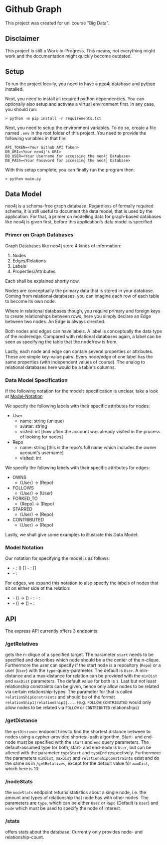 # Github Graph

This project was created for uni course "Big Data".

## Disclaimer

This project is still a Work-in-Progress. This means, not everything might work and the documentation might quickly become outdated.

## Setup

To run the project locally, you need to have a [neo4j](https://neo4j.com/) database and [python](https://www.python.org/) installed.

Next, you need to install all required python dependencies. You can optionally also setup and activate a virtual environment first. In any case, you should run:

```console
> python -m pip install -r requirements.txt
```

Next, you need to setup the environment variables. To do so, create a file named `.env` in the root folder of this project. You need to provide the following variables in that file:

```env
API_TOKEN=<Your Github API Token>
DB_URI=<Your neo4j's URI>
DB_USER=<Your Username for accessing the neo4j Database>
DB_PASS=<Your Password for accessing the neo4j Database>
```

With this setup complete, you can finally run the program then:

```console
> python main.py
```

## Data Model

neo4j is a schema-free graph database. Regardless of formally required schema, it is still useful to document the data model, that is used by the application. For that, a primer on modelling data for graph-based databases like neo4j is given first, before this application's data model is specified

### Primer on Graph Databases

Graph Databases like neo4j store 4 kinds of information:

1. Nodes
2. Edges/Relations
3. Labels
4. Properties/Attributes

Each shall be explained shortly now.

Nodes are conceptually the primary data that is stored in your database. Coming from relational databases, you can imagine each row of each table to become its own node.

Where in relational databases though, you require primary and foreign keys to create relationships between rows, here you simply declare an Edge between two nodes. An Edge is always directed.

Both nodes and edges can have labels. A label is conceptually the data type of the node/edge. Compared with relational databases again, a label can be seen as specifying the table that the node/row is from.

Lastly, each node and edge can contain several properties or attributes. These are simple key-value pairs. Every node/edge of one label has the same properties (with independent values of course). The analog to relational databases here would be a table's columns.

### Data Model Specification

If the following notation for the models specification is unclear, take a look at [Model-Notation](#model-notation)

We specify the following labels with their specific attributes for nodes:

- User
  - name: string (unique)
  - avatar: string
  - visted: int [how often the account was already visited in the process of looking for nodes]
- Repo
  - name: string [this is the repo's full name which includes the owner account's username]
  - visited: int

We specify the following labels with their specific attributes for edges:

- OWNS
  - (User) -> (Repo)
- FOLLOWS
  - (User) -> (User)
- FORKED_TO
  - (Repo) -> (Repo)
- STARRED
  - (User) -> (Repo)
- CONTRIBUTED
  - (User) -> (Repo)

Lastly, we shall give some examples to illustrate this Data Model:

### Model Notation

Our notation for specifying the model is as follows:

- <Label1>
  - <Key1>: <Value-Type1> (<Optional Constraint>) [<Optional Documentation>]
  - <Key2>: <Value-Type2> [<Optional Documentation>]
- <Label2>
  - <Key3>: <Value-Type3>

For edges, we expand this notation to also specify the labels of nodes that sit on either side of the relation:

- <Label1>
  - (<Node-Label-From1>) -> (<Node-Label-To1>)
  - <Key1>: <Value-Type1>
  - <Key2>: <Value-Type2>
- <Label2>
  - (<Node-Label-From2>) -> (<Node-Label-To2>)
  - <Key3>: <Value-Type3>

## API

The express API currently offers 3 endpoints:

### /getRelatives

gets the n-clique of a specified target.
The parameter `start` needs to be specified and describes which node should be a the center of the n-clique.
Furthermore the user can specify if the start node is a repository (`Repo`) or a user (`User`) with the `type`-query-parameter. The default is `User`.
A min-distance and a max-distance for relation can be provided with the `minDist` and `maxDist` parameters. The default value for both is `1`.
Last but not least relationship constraints can be given, hence only allow nodes to be related via certain relationship-types.
The parameter for that is called `relationShipConstraints` and should be of the format `relationShip1|relationShip2|...`. (e.g. `FOLLOW|CONTRIBUTED` would only allow nodes to be related via `FOLLOW` or `CONTRIBUTED` relationships)

### /getDistance

the `getDistance` endpoint tries to find the shortest distance between to nodes using a cypher-provided shortest-path algorithm.
Start- and end-node must be specified with the `start` and `end` query parameters.
The default-assumed type for both, start- and end-node is `User`, but can be altered with the parameter `typeStart` and `typeEnd` respectively.
Furthermore the parameters `minDist`, `maxDist` and `relationShipConstraints` exist and do the same as in `/getRelatives`, except for the default value for `maxDist`, which here is 10.

### /nodeStats

the `nodeStats` endpoint returns statistics about a single node, i.e. the amount and types of relationship that node has with other nodes.
The parameters are `type`, which can be either `User` or `Repo` (Default is `User`) and `node` which must be used to specify the node of interest.

### /stats

offers stats about the database.
Currently only provides node- and relationship-count.
